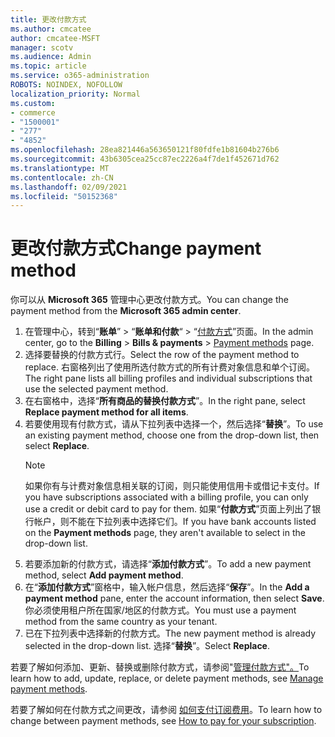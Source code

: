 ```yaml
---
title: 更改付款方式
ms.author: cmcatee
author: cmcatee-MSFT
manager: scotv
ms.audience: Admin
ms.topic: article
ms.service: o365-administration
ROBOTS: NOINDEX, NOFOLLOW
localization_priority: Normal
ms.custom:
- commerce
- "1500001"
- "277"
- "4852"
ms.openlocfilehash: 28ea821446a563650121f80fdfe1b81604b276b6
ms.sourcegitcommit: 43b6305cea25cc87ec2226a4f7de1f452671d762
ms.translationtype: MT
ms.contentlocale: zh-CN
ms.lasthandoff: 02/09/2021
ms.locfileid: "50152368"
---
```

# <a name="change-payment-method"></a><span data-ttu-id="5f7be-102">更改付款方式</span><span class="sxs-lookup"><span data-stu-id="5f7be-102">Change payment method</span></span>

<span data-ttu-id="5f7be-103">你可以从 **Microsoft 365** 管理中心更改付款方式。</span><span class="sxs-lookup"><span data-stu-id="5f7be-103">You can change the payment method from the **Microsoft 365 admin center**.</span></span>
  
1. <span data-ttu-id="5f7be-104">在管理中心，转到“**账单**” > “**账单和付款**“ > “[付款方式](https://go.microsoft.com/fwlink/p/?linkid=2018806)”页面。</span><span class="sxs-lookup"><span data-stu-id="5f7be-104">In the admin center, go to the **Billing** > **Bills & payments** > [Payment methods](https://go.microsoft.com/fwlink/p/?linkid=2018806) page.</span></span>
2. <span data-ttu-id="5f7be-105">选择要替换的付款方式行。</span><span class="sxs-lookup"><span data-stu-id="5f7be-105">Select the row of the payment method to replace.</span></span> <span data-ttu-id="5f7be-106">右窗格列出了使用所选付款方式的所有计费对象信息和单个订阅。</span><span class="sxs-lookup"><span data-stu-id="5f7be-106">The right pane lists all billing profiles and individual subscriptions that use the selected payment method.</span></span>
3. <span data-ttu-id="5f7be-107">在右窗格中，选择“**所有商品的替换付款方式**”。</span><span class="sxs-lookup"><span data-stu-id="5f7be-107">In the right pane, select **Replace payment method for all items**.</span></span>
4. <span data-ttu-id="5f7be-108">若要使用现有付款方式，请从下拉列表中选择一个，然后选择“**替换**”。</span><span class="sxs-lookup"><span data-stu-id="5f7be-108">To use an existing payment method, choose one from the drop-down list, then select **Replace**.</span></span>
    > [!NOTE]
    > <span data-ttu-id="5f7be-109">如果你有与计费对象信息相关联的订阅，则只能使用信用卡或借记卡支付。</span><span class="sxs-lookup"><span data-stu-id="5f7be-109">If you have subscriptions associated with a billing profile, you can only use a credit or debit card to pay for them.</span></span> <span data-ttu-id="5f7be-110">如果“**付款方式**”页面上列出了银行帐户，则不能在下拉列表中选择它们。</span><span class="sxs-lookup"><span data-stu-id="5f7be-110">If you have bank accounts listed on the **Payment methods** page, they aren't available to select in the drop-down list.</span></span>
5. <span data-ttu-id="5f7be-111">若要添加新的付款方式，请选择“**添加付款方式**”。</span><span class="sxs-lookup"><span data-stu-id="5f7be-111">To add a new payment method, select **Add payment method**.</span></span>
6. <span data-ttu-id="5f7be-112">在“**添加付款方式**”窗格中，输入帐户信息，然后选择“**保存**”。</span><span class="sxs-lookup"><span data-stu-id="5f7be-112">In the **Add a payment method** pane, enter the account information, then select **Save**.</span></span> <span data-ttu-id="5f7be-113">你必须使用租户所在国家/地区的付款方式。</span><span class="sxs-lookup"><span data-stu-id="5f7be-113">You must use a payment method from the same country as your tenant.</span></span>
7. <span data-ttu-id="5f7be-114">已在下拉列表中选择新的付款方式。</span><span class="sxs-lookup"><span data-stu-id="5f7be-114">The new payment method is already selected in the drop-down list.</span></span> <span data-ttu-id="5f7be-115">选择“**替换**”。</span><span class="sxs-lookup"><span data-stu-id="5f7be-115">Select **Replace**.</span></span>

<span data-ttu-id="5f7be-116">若要了解如何添加、更新、替换或删除付款方式，请参阅"[管理付款方式"。](https://docs.microsoft.com/microsoft-365/commerce/billing-and-payments/manage-payment-methods)</span><span class="sxs-lookup"><span data-stu-id="5f7be-116">To learn how to add, update, replace, or delete payment methods, see [Manage payment methods](https://docs.microsoft.com/microsoft-365/commerce/billing-and-payments/manage-payment-methods).</span></span>

<span data-ttu-id="5f7be-117">若要了解如何在付款方式之间更改，请参阅 [如何支付订阅费用](https://docs.microsoft.com/microsoft-365/commerce/billing-and-payments/pay-for-your-subscription)。</span><span class="sxs-lookup"><span data-stu-id="5f7be-117">To learn how to change between payment methods, see [How to pay for your subscription](https://docs.microsoft.com/microsoft-365/commerce/billing-and-payments/pay-for-your-subscription).</span></span>